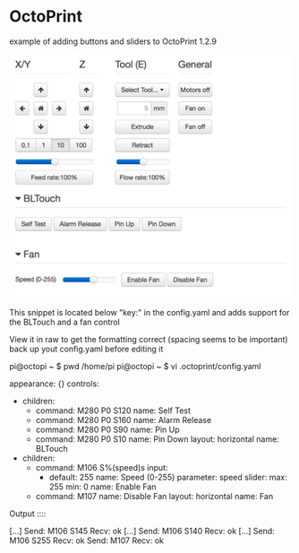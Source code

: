# OctoPrint
example of adding buttons and sliders to OctoPrint 1.2.9

![OctoPrint](https://github.com/buffcleb/OctoPrint/raw/master/Screen.Shot.2016-03-02.at.6.47.52.PM.png)

This snippet is located below "key:" in the config.yaml and adds support for the BLTouch and a fan control

View it in raw to get the formatting correct (spacing seems to be important)
back up yout config.yaml before editing it

pi@octopi ~ $ pwd
/home/pi
pi@octopi ~ $ vi .octoprint/config.yaml

appearance: {}
controls:
- children:
  - command: M280 P0 S120
    name: Self Test
  - command: M280 P0 S160
    name: Alarm Release
  - command: M280 P0 S90
    name: Pin Up
  - command: M280 P0 S10
    name: Pin Down
  layout: horizontal
  name: BLTouch
- children:
  - command: M106 S%(speed)s
    input:
    - default: 255
      name: Speed (0-255)
      parameter: speed
      slider:
        max: 255
        min: 0
    name: Enable Fan
  - command: M107
    name: Disable Fan
  layout: horizontal
  name: Fan

Output ::::

[...]
Send: M106 S145
Recv: ok
[...]
Send: M106 S140
Recv: ok
[...]
Send: M106 S255
Recv: ok
Send: M107
Recv: ok
